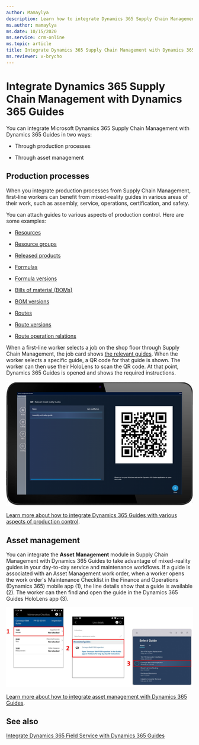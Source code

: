 ```yaml
---
author: Mamaylya
description: Learn how to integrate Dynamics 365 Supply Chain Management with Dynamics 365 Guides for production processes and asset management.
ms.author: mamaylya
ms.date: 10/15/2020
ms.service: crm-online
ms.topic: article
title: Integrate Dynamics 365 Supply Chain Management with Dynamics 365 Guides
ms.reviewer: v-brycho
---
```


# Integrate Dynamics 365 Supply Chain Management with Dynamics 365 Guides

You can integrate Microsoft Dynamics 365 Supply Chain Management with Dynamics 365 Guides in two ways:

- Through production processes

- Through asset management

## Production processes

When you integrate production processes from Supply Chain Management, first-line workers can benefit from mixed-reality guides in various areas of their work, such as assembly, service, operations, certification, and safety.

You can attach guides to various aspects of production control. Here are some examples:

- [Resources](https://docs.microsoft.com/dynamics365/supply-chain/production-control/instruction-guides-in-production-overview#resources)

- [Resource groups](https://docs.microsoft.com/dynamics365/supply-chain/production-control/instruction-guides-in-production-overview#resource-groups)

- [Released products](https://docs.microsoft.com/dynamics365/supply-chain/production-control/instruction-guides-in-production-overview#released-products)

- [Formulas](https://docs.microsoft.com/dynamics365/supply-chain/production-control/instruction-guides-in-production-overview#formulas)

- [Formula versions](https://docs.microsoft.com/dynamics365/supply-chain/production-control/instruction-guides-in-production-overview#formula-versions)

- [Bills of material (BOMs)](https://docs.microsoft.com/dynamics365/supply-chain/production-control/instruction-guides-in-production-overview#bom)

- [BOM versions](https://docs.microsoft.com/dynamics365/supply-chain/production-control/instruction-guides-in-production-overview#bom-versions)

- [Routes](https://docs.microsoft.com/dynamics365/supply-chain/production-control/instruction-guides-in-production-overview#routes)

- [Route versions](https://docs.microsoft.com/dynamics365/supply-chain/production-control/instruction-guides-in-production-overview#route-versions)

- [Route operation relations](https://docs.microsoft.com/dynamics365/supply-chain/production-control/instruction-guides-in-production-overview#route-operation-relations)

When a first-line worker selects a job on the shop floor through Supply Chain Management, the job card shows [the relevant guides](https://docs.microsoft.com/dynamics365/supply-chain/production-control/instruction-guides-in-production-overview#logic). When the worker selects a specific guide, a QR code for that guide is shown. The worker can then use their HoloLens to scan the QR code. At that point, Dynamics 365 Guides is opened and shows the required instructions. 

![QR code used to open a guide from Supply Chain Management](media/scm-integration-qr-code-scan.PNG "QR code used to open a guide from Supply Chain Management")
 
[Learn more about how to integrate Dynamics 365 Guides with various aspects of production control](https://docs.microsoft.com/dynamics365/supply-chain/production-control/instruction-guides-in-production-overview#logic).

## Asset management

You can integrate the **Asset Management** module in Supply Chain Management with Dynamics 365 Guides to take advantage of mixed-reality guides in your day-to-day service and maintenance workflows. If a guide is associated with an Asset Management work order, when a worker opens the work order's Maintenance Checklist in the Finance and Operations (Dynamics 365) mobile app (1), the line details show that a guide is available (2). The worker can then find and open the guide in the Dynamics 365 Guides HoloLens app (3).

![Integrated Asset Management guide](media/asset-management-integration.JPG "Integrated Asset Management guide")

[Learn more about how to integrate asset management with Dynamics 365 Guides](https://docs.microsoft.com/dynamics365/supply-chain/asset-management/asset-management-guides-integration).

## See also

[Integrate Dynamics 365 Field Service with Dynamics 365 Guides](field-service.md)
